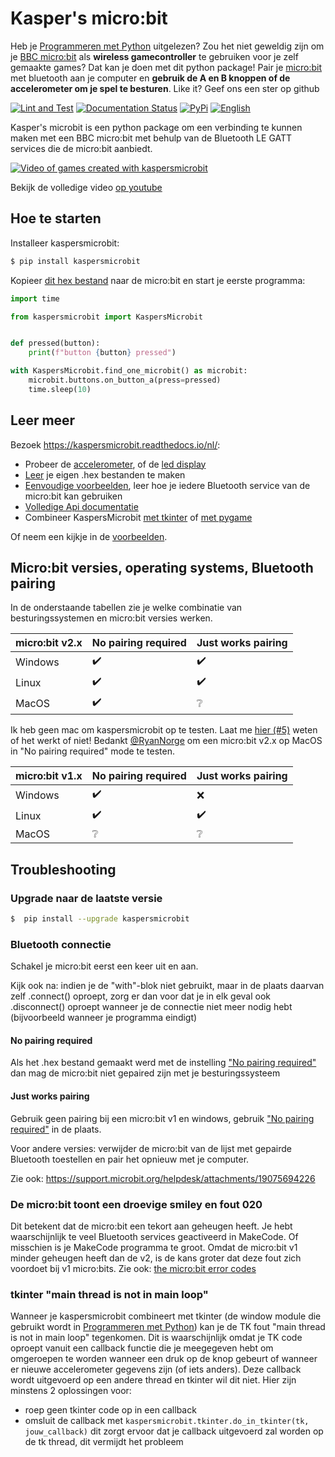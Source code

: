 # Kasper's micro:bit
Heb je [Programmeren met Python](https://www.visualsteps.nl/programmerenpython/) uitgelezen? Zou het niet geweldig zijn
om je [BBC micro:bit](https://microbit.org/) als **wireless gamecontroller** te gebruiken voor je zelf gemaakte games? 
Dat kan je doen met dit python package! Pair je [micro:bit](https://microbit.org/) met bluetooth aan je computer en 
**gebruik de A en B knoppen of de accelerometer om je spel te besturen**. Like it? Geef ons een ster op github

[![Lint and Test](https://github.com/janickr/kaspersmicrobit/actions/workflows/lint_and_test.yml/badge.svg)](https://github.com/janickr/kaspersmicrobit/actions/workflows/lint_and_test.yml)
[![Documentation Status](https://readthedocs.org/projects/kaspersmicrobit/badge/?version=stable)](https://kaspersmicrobit.readthedocs.io/nl/stable/?badge=stable) 
[![PyPi](https://img.shields.io/pypi/v/kaspersmicrobit)](https://pypi.org/project/kaspersmicrobit/) 
[![English](https://img.shields.io/badge/translation-English-blue)](https://kaspersmicrobit.readthedocs.io/en/stable/)

Kasper's microbit is een python package om een verbinding te kunnen maken met een BBC micro:bit met behulp van de Bluetooth LE GATT services 
die de micro:bit aanbiedt.

[![Video of games created with kaspersmicrobit](https://kaspersmicrobit.readthedocs.io/en/latest/assets/images/kaspersmicrobit-youtube.gif)](https://www.youtube.com/watch?v=t3JARVPQE9Q)
  
Bekijk de volledige video [op youtube](https://www.youtube.com/watch?v=t3JARVPQE9Q)

## Hoe te starten
Installeer kaspersmicrobit:
```bash
$ pip install kaspersmicrobit
```
Kopieer [dit hex bestand](https://kaspersmicrobit.readthedocs.io/nl/latest/assets/hex/microbit-bluetooth-accel-buttons-led-temp-no-pairing.hex)
naar de micro:bit en start je eerste programma:
```python
import time

from kaspersmicrobit import KaspersMicrobit


def pressed(button):
    print(f"button {button} pressed")

with KaspersMicrobit.find_one_microbit() as microbit:
    microbit.buttons.on_button_a(press=pressed)
    time.sleep(10)
```

## Leer meer
Bezoek https://kaspersmicrobit.readthedocs.io/nl/:

 - Probeer de [accelerometer](https://kaspersmicrobit.readthedocs.io/nl/stable/accelerometer/), of de [led display](https://kaspersmicrobit.readthedocs.io/nl/stable/led/)
 - [Leer](https://kaspersmicrobit.readthedocs.io/nl/stable/makecode-bluetooth/create-a-makecode-project-without-pairing/) je eigen .hex bestanden te maken
 - [Eenvoudige voorbeelden](https://kaspersmicrobit.readthedocs.io/nl/stable/buttons/), leer hoe je iedere Bluetooth service van de micro:bit kan gebruiken 
 - [Volledige Api documentatie](https://kaspersmicrobit.readthedocs.io/nl/stable/reference/kaspersmicrobit/)
 - Combineer KaspersMicrobit [met tkinter](https://kaspersmicrobit.readthedocs.io/nl/stable/tkinter/use_buttons_to_move_rectangle/)
   of [met pygame](https://kaspersmicrobit.readthedocs.io/nl/stable/pygame/use_buttons_to_move_rectangle/)


Of neem een kijkje in de [voorbeelden](https://github.com/janickr/kaspersmicrobit/tree/main/examples).

## Micro:bit versies, operating systems, Bluetooth pairing

In de onderstaande tabellen zie je welke combinatie van besturingssystemen en micro:bit versies werken.

| micro:bit v2.x | No pairing required | Just works pairing |
|----------------|---------------------|--------------------|
| Windows        | :heavy_check_mark:  | :heavy_check_mark: |
| Linux          | :heavy_check_mark:  | :heavy_check_mark: |
| MacOS          | :heavy_check_mark:  | :grey_question:    |


Ik heb geen mac om kaspersmicrobit op te testen. Laat me [hier (#5)](https://github.com/janickr/kaspersmicrobit/issues/5) weten 
of het werkt of niet!
Bedankt [@RyanNorge](https://github.com/RyanNorge) om een micro:bit v2.x op MacOS in "No pairing required" mode te testen.


| micro:bit v1.x | No pairing required | Just works pairing |
|----------------|---------------------|--------------------|
| Windows        | :heavy_check_mark:  | :x:                |
| Linux          | :heavy_check_mark:  | :heavy_check_mark: |
| MacOS          | :grey_question:     | :grey_question:    |


## Troubleshooting
### Upgrade naar de laatste versie
```bash
$  pip install --upgrade kaspersmicrobit  
```
### Bluetooth connectie
Schakel je micro:bit eerst een keer uit en aan.

Kijk ook na: indien je de "with"-blok niet gebruikt, maar in de plaats daarvan zelf .connect() oproept, zorg er dan voor 
dat je in elk geval ook .disconnect() oproept wanneer je de connectie niet meer nodig hebt (bijvoorbeeld wanneer je 
programma eindigt)

#### No pairing required
Als het .hex bestand gemaakt werd met de instelling ["No pairing required"](https://kaspersmicrobit.readthedocs.io/nl/stable/makecode-bluetooth/create-a-makecode-project-without-pairing/#koppeling-uitschakelen)
dan mag de micro:bit niet gepaired zijn met je besturingssysteem

#### Just works pairing 
Gebruik geen pairing bij een micro:bit v1 en windows, gebruik  ["No pairing required"](https://kaspersmicrobit.readthedocs.io/nl/stable/makecode-bluetooth/create-a-makecode-project-without-pairing/#koppeling-uitschakelen)
in de plaats.  

Voor andere versies: verwijder de micro:bit van de lijst met gepairde Bluetooth toestellen en pair het opnieuw met je computer.

Zie ook: https://support.microbit.org/helpdesk/attachments/19075694226

### De micro:bit toont een droevige smiley en fout 020
Dit betekent dat de micro:bit een tekort aan geheugen heeft. Je hebt waarschijnlijk te veel Bluetooth services geactiveerd
in MakeCode. Of misschien is je MakeCode programma te groot. Omdat de micro:bit v1 minder geheugen heeft dan de v2, is 
de kans groter dat deze fout zich voordoet bij v1 micro:bits.
Zie ook: [the micro:bit error codes](https://makecode.microbit.org/device/error-codes)

### tkinter "main thread is not in main loop"
Wanneer je kaspersmicrobit combineert met tkinter (de window module die gebruikt wordt in [Programmeren met Python](https://www.visualsteps.nl/programmerenpython/))
kan je de TK fout "main thread is not in main loop" tegenkomen. Dit is waarschijnlijk omdat je TK code oproept vanuit
een callback functie die je meegegeven hebt om omgeroepen te worden wanneer een druk op de knop gebeurt of wanneer
er nieuwe accelerometer gegevens zijn (of iets anders). Deze callback wordt uitgevoerd op een andere thread en tkinter
wil dit niet. Hier zijn minstens 2 oplossingen voor:  

  - roep geen tkinter code op in een callback
  - omsluit de callback met `kaspersmicrobit.tkinter.do_in_tkinter(tk, jouw_callback)` dit zorgt ervoor dat je callback
    uitgevoerd zal worden op de tk thread, dit vermijdt het probleem
